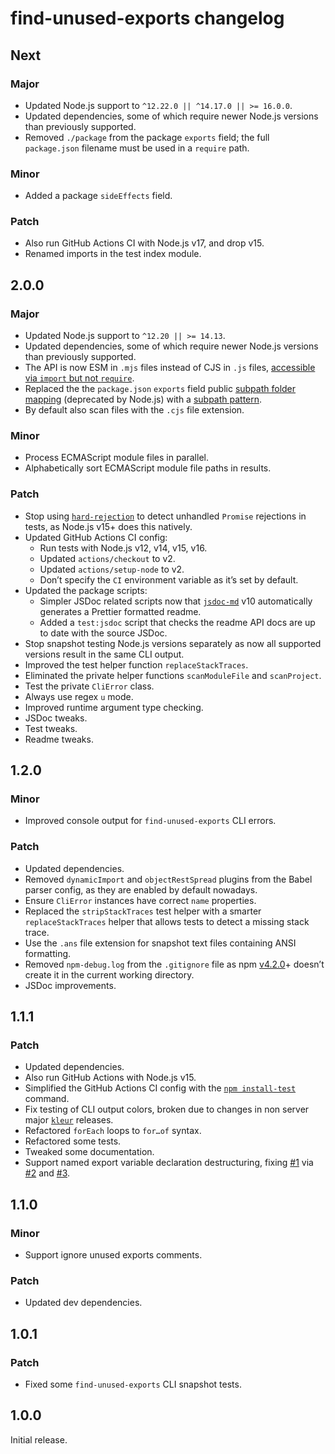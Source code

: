 # find-unused-exports changelog

## Next

### Major

- Updated Node.js support to `^12.22.0 || ^14.17.0 || >= 16.0.0`.
- Updated dependencies, some of which require newer Node.js versions than previously supported.
- Removed `./package` from the package `exports` field; the full `package.json` filename must be used in a `require` path.

### Minor

- Added a package `sideEffects` field.

### Patch

- Also run GitHub Actions CI with Node.js v17, and drop v15.
- Renamed imports in the test index module.

## 2.0.0

### Major

- Updated Node.js support to `^12.20 || >= 14.13`.
- Updated dependencies, some of which require newer Node.js versions than previously supported.
- The API is now ESM in `.mjs` files instead of CJS in `.js` files, [accessible via `import` but not `require`](https://nodejs.org/dist/latest/docs/api/esm.html#esm_require).
- Replaced the the `package.json` `exports` field public [subpath folder mapping](https://nodejs.org/api/packages.html#packages_subpath_folder_mappings) (deprecated by Node.js) with a [subpath pattern](https://nodejs.org/api/packages.html#packages_subpath_patterns).
- By default also scan files with the `.cjs` file extension.

### Minor

- Process ECMAScript module files in parallel.
- Alphabetically sort ECMAScript module file paths in results.

### Patch

- Stop using [`hard-rejection`](https://npm.im/hard-rejection) to detect unhandled `Promise` rejections in tests, as Node.js v15+ does this natively.
- Updated GitHub Actions CI config:
  - Run tests with Node.js v12, v14, v15, v16.
  - Updated `actions/checkout` to v2.
  - Updated `actions/setup-node` to v2.
  - Don’t specify the `CI` environment variable as it’s set by default.
- Updated the package scripts:
  - Simpler JSDoc related scripts now that [`jsdoc-md`](https://npm.im/jsdoc-md) v10 automatically generates a Prettier formatted readme.
  - Added a `test:jsdoc` script that checks the readme API docs are up to date with the source JSDoc.
- Stop snapshot testing Node.js versions separately as now all supported versions result in the same CLI output.
- Improved the test helper function `replaceStackTraces`.
- Eliminated the private helper functions `scanModuleFile` and `scanProject`.
- Test the private `CliError` class.
- Always use regex `u` mode.
- Improved runtime argument type checking.
- JSDoc tweaks.
- Test tweaks.
- Readme tweaks.

## 1.2.0

### Minor

- Improved console output for `find-unused-exports` CLI errors.

### Patch

- Updated dependencies.
- Removed `dynamicImport` and `objectRestSpread` plugins from the Babel parser config, as they are enabled by default nowadays.
- Ensure `CliError` instances have correct `name` properties.
- Replaced the `stripStackTraces` test helper with a smarter `replaceStackTraces` helper that allows tests to detect a missing stack trace.
- Use the `.ans` file extension for snapshot text files containing ANSI formatting.
- Removed `npm-debug.log` from the `.gitignore` file as npm [v4.2.0](https://github.com/npm/npm/releases/tag/v4.2.0)+ doesn’t create it in the current working directory.
- JSDoc improvements.

## 1.1.1

### Patch

- Updated dependencies.
- Also run GitHub Actions with Node.js v15.
- Simplified the GitHub Actions CI config with the [`npm install-test`](https://docs.npmjs.com/cli/v7/commands/npm-install-test) command.
- Fix testing of CLI output colors, broken due to changes in non server major [`kleur`](https://npm.im/kleur) releases.
- Refactored `forEach` loops to `for…of` syntax.
- Refactored some tests.
- Tweaked some documentation.
- Support named export variable declaration destructuring, fixing [#1](https://github.com/jaydenseric/find-unused-exports/issues/1) via [#2](https://github.com/jaydenseric/find-unused-exports/pull/2) and [#3](https://github.com/jaydenseric/find-unused-exports/pull/3).

## 1.1.0

### Minor

- Support ignore unused exports comments.

### Patch

- Updated dev dependencies.

## 1.0.1

### Patch

- Fixed some `find-unused-exports` CLI snapshot tests.

## 1.0.0

Initial release.
